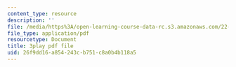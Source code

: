 ```yaml
---
content_type: resource
description: ''
file: /media/https%3A/open-learning-course-data-rc.s3.amazonaws.com/22-01-introduction-to-nuclear-engineering-and-ionizing-radiation-fall-2016/26f9dd16a854243cb751c8a0b4b118a5_7LyvAVjQUR8.pdf
file_type: application/pdf
resourcetype: Document
title: 3play pdf file
uid: 26f9dd16-a854-243c-b751-c8a0b4b118a5
---
```

